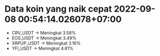 # Data koin yang naik cepat 2022-09-08 00:54:14.026078+07:00

* CRV_USDT -> Meningkat 3.58%
* EOS_USDT -> Meningkat 3.49%
* XRPUP_USDT -> Meningkat 3.16%
* YFI_USDT -> Meningkat 4.61%
